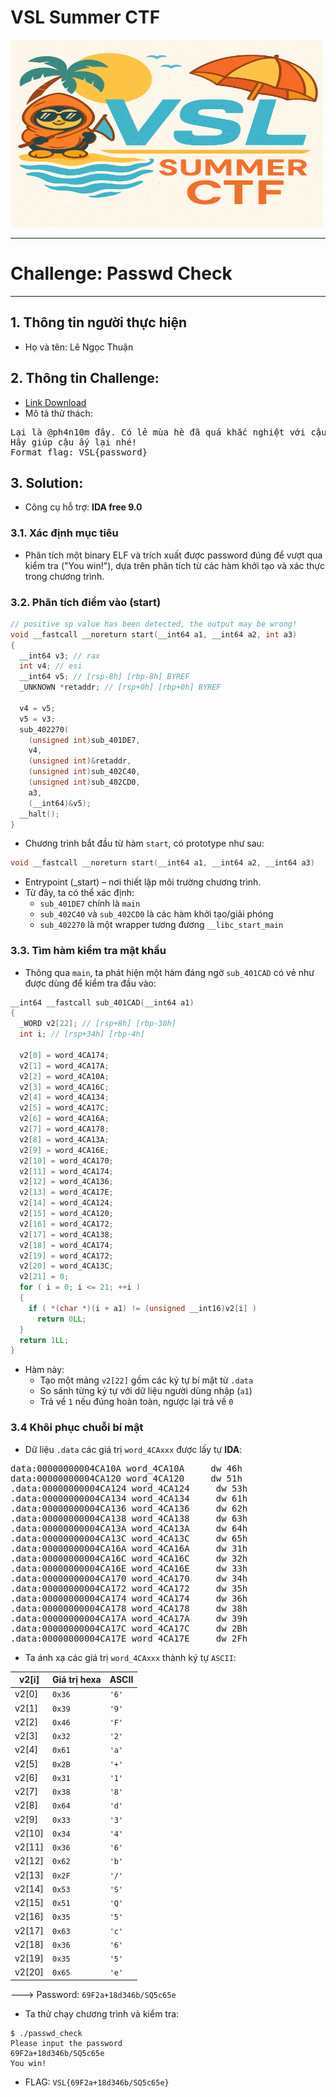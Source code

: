 # VSL Summer CTF

<img src="https://github.com/Thuanle2401/VSL-CTF/blob/main/web/UploadFile1/images/VSL-summer.png?raw=true" width="500" height="300">

---
# Challenge: Passwd Check
---
## 1. Thông tin người thực hiện
- Họ và tên: Lê Ngọc Thuận

## 2. Thông tin Challenge:
- [Link Download](https://vsl.ce.vku.udn.vn/files/7caf9e7f2210db16396a1490eb6bb78b/passwd_check.zip?token=eyJ1c2VyX2lkIjoyMDgsInRlYW1faWQiOm51bGwsImZpbGVfaWQiOjQ1fQ.aFXocg.t8CyLTQHblf8ub4Lqws0v8IzjuY)
- Mô tả thử thách: 
<pre>
Lại là @ph4n10m đây. Có lẻ mùa hè đã quá khắc nghiệt với cậu ấy. Một mật khẩu mới, phức tạp hơn nữa. Tuy nhiên, sự đãng trí lại hành hạ @ph4n10m.
Hãy giúp cậu ấy lại nhé!
Format flag: VSL{password}
</pre>

## 3. Solution:
- Công cụ hỗ trợ: **IDA free 9.0**

### 3.1. Xác định mục tiêu
- Phân tích một binary ELF và trích xuất được password đúng để vượt qua kiểm tra ("You win!"), dựa trên phân tích từ các hàm khởi tạo và xác thực trong chương trình.

### 3.2. Phân tích điểm vào (start)
```c
// positive sp value has been detected, the output may be wrong!
void __fastcall __noreturn start(__int64 a1, __int64 a2, int a3)
{
  __int64 v3; // rax
  int v4; // esi
  __int64 v5; // [rsp-8h] [rbp-8h] BYREF
  _UNKNOWN *retaddr; // [rsp+0h] [rbp+0h] BYREF

  v4 = v5;
  v5 = v3;
  sub_402270(
    (unsigned int)sub_401DE7,
    v4,
    (unsigned int)&retaddr,
    (unsigned int)sub_402C40,
    (unsigned int)sub_402CD0,
    a3,
    (__int64)&v5);
  __halt();
}
```
- Chương trình bắt đầu từ hàm `start`, có prototype như sau:

```c
void __fastcall __noreturn start(__int64 a1, __int64 a2, __int64 a3)
```
- Entrypoint (_start) – nơi thiết lập môi trường chương trình.
- Từ đây, ta có thể xác định:
	+ `sub_401DE7` chính là `main`
	+ `sub_402C40` và `sub_402CD0` là các hàm khởi tạo/giải phóng
	+ `sub_402270` là một wrapper tương đương `__libc_start_main`

### 3.3. Tìm hàm kiểm tra mật khẩu
- Thông qua `main`, ta phát hiện một hàm đáng ngờ `sub_401CAD` có vẻ như được dùng để kiểm tra đầu vào:
```c
__int64 __fastcall sub_401CAD(__int64 a1)
{
  _WORD v2[22]; // [rsp+8h] [rbp-30h]
  int i; // [rsp+34h] [rbp-4h]

  v2[0] = word_4CA174;
  v2[1] = word_4CA17A;
  v2[2] = word_4CA10A;
  v2[3] = word_4CA16C;
  v2[4] = word_4CA134;
  v2[5] = word_4CA17C;
  v2[6] = word_4CA16A;
  v2[7] = word_4CA178;
  v2[8] = word_4CA13A;
  v2[9] = word_4CA16E;
  v2[10] = word_4CA170;
  v2[11] = word_4CA174;
  v2[12] = word_4CA136;
  v2[13] = word_4CA17E;
  v2[14] = word_4CA124;
  v2[15] = word_4CA120;
  v2[16] = word_4CA172;
  v2[17] = word_4CA138;
  v2[18] = word_4CA174;
  v2[19] = word_4CA172;
  v2[20] = word_4CA13C;
  v2[21] = 0;
  for ( i = 0; i <= 21; ++i )
  {
    if ( *(char *)(i + a1) != (unsigned __int16)v2[i] )
      return 0LL;
  }
  return 1LL;
}
```
- Hàm này:
	+ Tạo một mảng `v2[22]` gồm các ký tự bí mật từ `.data`
	+ So sánh từng ký tự với dữ liệu người dùng nhập (`a1`)
	+ Trả về `1` nếu đúng hoàn toàn, ngược lại trả về `0`

### 3.4 Khôi phục chuỗi bí mật
- Dữ liệu `.data` các giá trị `word_4CAxxx` được lấy tự **IDA**:
<pre>
data:00000000004CA10A word_4CA10A     dw 46h 
data:00000000004CA120 word_4CA120     dw 51h  
.data:00000000004CA124 word_4CA124     dw 53h     
.data:00000000004CA134 word_4CA134     dw 61h                  ; DATA XREF: sub_401CAD+34↑r
.data:00000000004CA136 word_4CA136     dw 62h                  ; DATA XREF: sub_401CAD+8C↑r
.data:00000000004CA138 word_4CA138     dw 63h                  ; DATA XREF: sub_401CAD+C3↑r
.data:00000000004CA13A word_4CA13A     dw 64h                  ; DATA XREF: sub_401CAD+60↑r
.data:00000000004CA13C word_4CA13C     dw 65h                  ; DATA XREF: sub_401CAD+E4↑r
.data:00000000004CA16A word_4CA16A     dw 31h                  ; DATA XREF: sub_401CAD+4A↑r
.data:00000000004CA16C word_4CA16C     dw 32h                  ; DATA XREF: sub_401CAD+29↑r
.data:00000000004CA16E word_4CA16E     dw 33h                  ; DATA XREF: sub_401CAD+6B↑r
.data:00000000004CA170 word_4CA170     dw 34h                  ; DATA XREF: sub_401CAD+76↑r
.data:00000000004CA172 word_4CA172     dw 35h                  ; DATA XREF: sub_401CAD+B8↑r
.data:00000000004CA174 word_4CA174     dw 36h                  ; DATA XREF: sub_401CAD+8↑r
.data:00000000004CA178 word_4CA178     dw 38h                  ; DATA XREF: sub_401CAD+55↑r
.data:00000000004CA17A word_4CA17A     dw 39h                  ; DATA XREF: sub_401CAD+13↑r
.data:00000000004CA17C word_4CA17C     dw 2Bh                  ; DATA XREF: sub_401CAD+3F↑r
.data:00000000004CA17E word_4CA17E     dw 2Fh  
</pre>

- Ta ánh xạ các giá trị `word_4CAxxx` thành ký tự `ASCII`:

| v2\[i]  | Giá trị hexa | ASCII |
| ------- | ------------ | ----- |
| v2\[0]  | `0x36`       | `'6'` |
| v2\[1]  | `0x39`       | `'9'` |
| v2\[2]  | `0x46`       | `'F'` |
| v2\[3]  | `0x32`       | `'2'` |
| v2\[4]  | `0x61`       | `'a'` |
| v2\[5]  | `0x2B`       | `'+'` |
| v2\[6]  | `0x31`       | `'1'` |
| v2\[7]  | `0x38`       | `'8'` |
| v2\[8]  | `0x64`       | `'d'` |
| v2\[9]  | `0x33`       | `'3'` |
| v2\[10] | `0x34`       | `'4'` |
| v2\[11] | `0x36`       | `'6'` |
| v2\[12] | `0x62`       | `'b'` |
| v2\[13] | `0x2F`       | `'/'` |
| v2\[14] | `0x53`       | `'S'` |
| v2\[15] | `0x51`       | `'Q'` |
| v2\[16] | `0x35`       | `'5'` |
| v2\[17] | `0x63`       | `'c'` |
| v2\[18] | `0x36`       | `'6'` |
| v2\[19] | `0x35`       | `'5'` |
| v2\[20] | `0x65`       | `'e'` |

---> Password: `69F2a+18d346b/SQ5c65e`

- Ta thử chạy chương trình và kiểm tra:
```shell
$ ./passwd_check
Please input the password
69F2a+18d346b/SQ5c65e
You win!
```

- FLAG: `VSL{69F2a+18d346b/SQ5c65e}`






